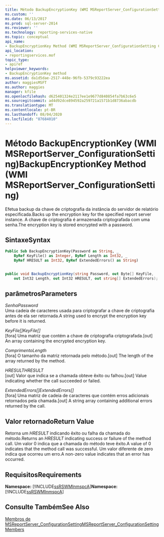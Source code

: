 ```yaml
---
title: Método BackupEncryptionKey (WMI MSReportServer_ConfigurationSetting) | Microsoft Docs
ms.custom: ''
ms.date: 06/13/2017
ms.prod: sql-server-2014
ms.reviewer: ''
ms.technology: reporting-services-native
ms.topic: conceptual
api_name:
- BackupEncryptionKey Method (WMI MSReportServer_ConfigurationSetting Class)
api_location:
- reportingservices.mof
topic_type:
- apiref
helpviewer_keywords:
- BackupEncryptionKey method
ms.assetid: da1d5dae-2517-448e-96fb-5379c93222ea
author: maggiesMSFT
ms.author: maggies
manager: kfile
ms.openlocfilehash: d625401324e2117ee1e9677d840854fa7b63c6e5
ms.sourcegitcommit: ad4d92dce894592a259721a1571b1d8736abacdb
ms.translationtype: MT
ms.contentlocale: pt-BR
ms.lasthandoff: 08/04/2020
ms.locfileid: "87684010"
---
```

# <a name="backupencryptionkey-method-wmi-msreportserver_configurationsetting"></a><span data-ttu-id="d1790-102">Método BackupEncryptionKey (WMI MSReportServer_ConfigurationSetting)</span><span class="sxs-lookup"><span data-stu-id="d1790-102">BackupEncryptionKey Method (WMI MSReportServer_ConfigurationSetting)</span></span>
  <span data-ttu-id="d1790-103">Efetua backup da chave de criptografia da instância do servidor de relatório especificada.</span><span class="sxs-lookup"><span data-stu-id="d1790-103">Backs up the encryption key for the specified report server instance.</span></span> <span data-ttu-id="d1790-104">A chave de criptografia é armazenada criptografada com uma senha.</span><span class="sxs-lookup"><span data-stu-id="d1790-104">The encryption key is stored encrypted with a password.</span></span>  
  
## <a name="syntax"></a><span data-ttu-id="d1790-105">Sintaxe</span><span class="sxs-lookup"><span data-stu-id="d1790-105">Syntax</span></span>  
  
```vb  
Public Sub BackupEncryptionKey(Password as String, _  
    ByRef KeyFile() as Integer, ByRef Length as Int32, _  
    ByRef HRESULT as Int32, ByRef ExtendedErrors() as String)  
  
```  
  
```csharp  
public void BackupEncryptionKey(string Password, out Byte[] KeyFile,   
    out Int32 Length, out Int32 HRESULT, out string[] ExtendedErrors);  
```  
  
## <a name="parameters"></a><span data-ttu-id="d1790-106">parâmetros</span><span class="sxs-lookup"><span data-stu-id="d1790-106">Parameters</span></span>  
 <span data-ttu-id="d1790-107">*Senha*</span><span class="sxs-lookup"><span data-stu-id="d1790-107">*Password*</span></span>  
 <span data-ttu-id="d1790-108">Uma cadeia de caracteres usada para criptografar a chave de criptografia antes de ela ser retornada.</span><span class="sxs-lookup"><span data-stu-id="d1790-108">A string used to encrypt the encryption key before it is returned.</span></span>  
  
 <span data-ttu-id="d1790-109">*KeyFile[]*</span><span class="sxs-lookup"><span data-stu-id="d1790-109">*KeyFile[]*</span></span>  
 <span data-ttu-id="d1790-110">[fora] Uma matriz que contém a chave de criptografia criptografada.</span><span class="sxs-lookup"><span data-stu-id="d1790-110">[out] An array containing the encrypted encryption key.</span></span>  
  
 <span data-ttu-id="d1790-111">*Comprimento*</span><span class="sxs-lookup"><span data-stu-id="d1790-111">*Length*</span></span>  
 <span data-ttu-id="d1790-112">[fora] O tamanho da matriz retornada pelo método.</span><span class="sxs-lookup"><span data-stu-id="d1790-112">[out] The length of the array returned by the method.</span></span>  
  
 <span data-ttu-id="d1790-113">*HRESULT*</span><span class="sxs-lookup"><span data-stu-id="d1790-113">*HRESULT*</span></span>  
 <span data-ttu-id="d1790-114">[out] Valor que indica se a chamada obteve êxito ou falhou.</span><span class="sxs-lookup"><span data-stu-id="d1790-114">[out] Value indicating whether the call succeeded or failed.</span></span>  
  
 <span data-ttu-id="d1790-115">*ExtendedErrors[]*</span><span class="sxs-lookup"><span data-stu-id="d1790-115">*ExtendedErrors[]*</span></span>  
 <span data-ttu-id="d1790-116">[fora] Uma matriz de cadeia de caracteres que contém erros adicionais retornados pela chamada.</span><span class="sxs-lookup"><span data-stu-id="d1790-116">[out] A string array containing additional errors returned by the call.</span></span>  
  
## <a name="return-value"></a><span data-ttu-id="d1790-117">Valor retornado</span><span class="sxs-lookup"><span data-stu-id="d1790-117">Return Value</span></span>  
 <span data-ttu-id="d1790-118">Retorna um *HRESULT* indicando êxito ou falha da chamada do método.</span><span class="sxs-lookup"><span data-stu-id="d1790-118">Returns an *HRESULT* indicating success or failure of the method call.</span></span> <span data-ttu-id="d1790-119">Um valor 0 indica que a chamada do método teve êxito.</span><span class="sxs-lookup"><span data-stu-id="d1790-119">A value of 0 indicates that the method call was successful.</span></span> <span data-ttu-id="d1790-120">Um valor diferente de zero indica que ocorreu um erro.</span><span class="sxs-lookup"><span data-stu-id="d1790-120">A non-zero value indicates that an error has occurred.</span></span>  
  
## <a name="requirements"></a><span data-ttu-id="d1790-121">Requisitos</span><span class="sxs-lookup"><span data-stu-id="d1790-121">Requirements</span></span>  
 <span data-ttu-id="d1790-122">**Namespace:** [!INCLUDE[ssRSWMInmspcA](../../includes/ssrswminmspca-md.md)]</span><span class="sxs-lookup"><span data-stu-id="d1790-122">**Namespace:** [!INCLUDE[ssRSWMInmspcA](../../includes/ssrswminmspca-md.md)]</span></span>  
  
## <a name="see-also"></a><span data-ttu-id="d1790-123">Consulte Também</span><span class="sxs-lookup"><span data-stu-id="d1790-123">See Also</span></span>  
 [<span data-ttu-id="d1790-124">Membros de MSReportServer_ConfigurationSetting</span><span class="sxs-lookup"><span data-stu-id="d1790-124">MSReportServer_ConfigurationSetting Members</span></span>](msreportserver-configurationsetting-members.md)  
  
  
